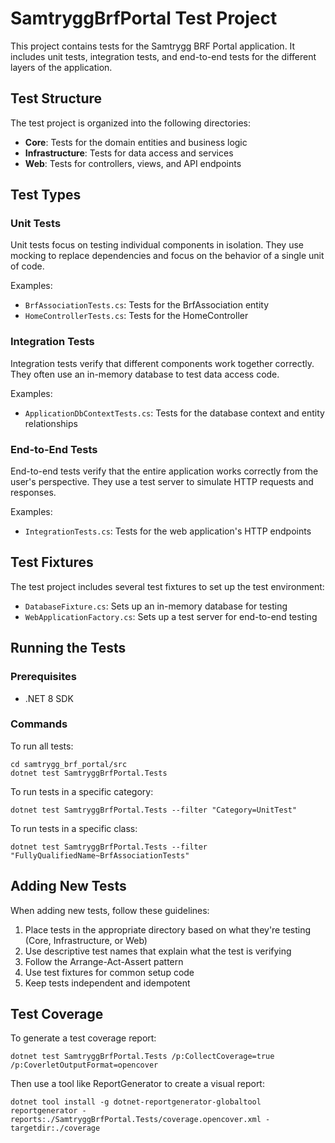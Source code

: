 # SamtryggBrfPortal Test Project

This project contains tests for the Samtrygg BRF Portal application. It includes unit tests, integration tests, and end-to-end tests for the different layers of the application.

## Test Structure

The test project is organized into the following directories:

- **Core**: Tests for the domain entities and business logic
- **Infrastructure**: Tests for data access and services
- **Web**: Tests for controllers, views, and API endpoints

## Test Types

### Unit Tests

Unit tests focus on testing individual components in isolation. They use mocking to replace dependencies and focus on the behavior of a single unit of code.

Examples:
- `BrfAssociationTests.cs`: Tests for the BrfAssociation entity
- `HomeControllerTests.cs`: Tests for the HomeController

### Integration Tests

Integration tests verify that different components work together correctly. They often use an in-memory database to test data access code.

Examples:
- `ApplicationDbContextTests.cs`: Tests for the database context and entity relationships

### End-to-End Tests

End-to-end tests verify that the entire application works correctly from the user's perspective. They use a test server to simulate HTTP requests and responses.

Examples:
- `IntegrationTests.cs`: Tests for the web application's HTTP endpoints

## Test Fixtures

The test project includes several test fixtures to set up the test environment:

- `DatabaseFixture.cs`: Sets up an in-memory database for testing
- `WebApplicationFactory.cs`: Sets up a test server for end-to-end testing

## Running the Tests

### Prerequisites

- .NET 8 SDK

### Commands

To run all tests:

```
cd samtrygg_brf_portal/src
dotnet test SamtryggBrfPortal.Tests
```

To run tests in a specific category:

```
dotnet test SamtryggBrfPortal.Tests --filter "Category=UnitTest"
```

To run tests in a specific class:

```
dotnet test SamtryggBrfPortal.Tests --filter "FullyQualifiedName~BrfAssociationTests"
```

## Adding New Tests

When adding new tests, follow these guidelines:

1. Place tests in the appropriate directory based on what they're testing (Core, Infrastructure, or Web)
2. Use descriptive test names that explain what the test is verifying
3. Follow the Arrange-Act-Assert pattern
4. Use test fixtures for common setup code
5. Keep tests independent and idempotent

## Test Coverage

To generate a test coverage report:

```
dotnet test SamtryggBrfPortal.Tests /p:CollectCoverage=true /p:CoverletOutputFormat=opencover
```

Then use a tool like ReportGenerator to create a visual report:

```
dotnet tool install -g dotnet-reportgenerator-globaltool
reportgenerator -reports:./SamtryggBrfPortal.Tests/coverage.opencover.xml -targetdir:./coverage
